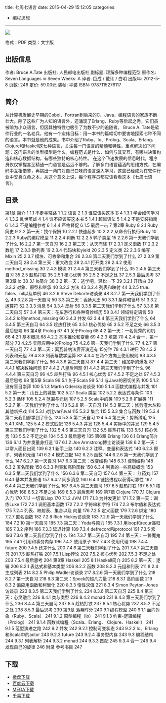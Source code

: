 title: 七周七语言
date: 2015-04-29 15:12:05
categories:
  - 编程思想
---

![](http://img3.douban.com/lpic/s9046771.jpg)

格式：PDF
类型：文字版

<!--more-->

## 出版信息 ##

作者: Bruce A.Tate 
出版社: 人民邮电出版社
副标题: 理解多种编程范型
原作名: Seven Languages in Seven Weeks: A
译者: 巨成 / 戴玮 / 白明 
出版年: 2012-5-8
页数: 246
定价: 59.00元
装帧: 平装
ISBN: 9787115276117

## 简介 ##

从计算机发展史早期的Cobol、Fortran到后来的C、Java，编程语言的家族不断壮大。除了这些广为人知的语言外，还涌现了Erlang、Ruby等后起之秀，它们虽被喻为小众语言，但因其独特性也吸引了为数不少的追随者。
Bruce A. Tate是软件行业的一名老兵，他有一个宏伟目标：用一本书的篇幅切中要害地探索七种不同的语言。本书就是他的成果。书中介绍了Ruby、Io、Prolog、Scala、Erlang、Clojure和Haskell这七种语言，关注每一门语言的精髓和特性，重点解决如下问题：这门语言的类型模型是什么，编程范式是什么，如何与其交互，有哪些决策构造和核心数据结构，有哪些独特的核心特性。
在这个飞速发展的信息时代，程序员仅仅掌握甚至精通一门语言是远远不够的。了解多门语言蕴涵的思维方式，在编码中互相借鉴，再挑出一两门对自己口味的语言深入学习，这些已经成为在软件行业中安身立命之本。从这个意义上说，每个程序员都应该看看这本《七周七语言》。

## 目录 ##

第1章 简介 1
1.1 不走寻常路 1
1.2 语言 2
1.3 谁应该买这本书 4
1.3.1 学会如何学习 4
1.3.2 乱世英雄 4
1.4 谁不应该买这本书 5
1.4.1 超越语法 5
1.4.2 不是安装指南 6
1.4.3 不是编程参考 6
1.4.4 严格督促 6
1.5 最后一击 7
第2章 Ruby 8
2.1 Ruby简史 9
2.2 第一天：找个保姆 10
2.2.1 快速起步 10
2.2.2 从命令行执行Ruby 10
2.2.3 Ruby的编程模型 11
2.2.4 判断 12
2.2.5 鸭子类型 15
2.2.6 第一天我们学到了什么 16
2.2.7 第一天自习 16
2.3 第二天：从天而降 17
2.3.1 定义函数 17
2.3.2 数组 17
2.3.3 散列表 19
2.3.4 代码块和yield 20
2.3.5 定义类 22
2.3.6 编写Mixin 25
2.3.7 模块、可枚举和集合 26
2.3.8 第二天我们学到了什么 27
2.3.9 第二天自习 28
2.4 第三天：重大改变 28
2.4.1 打开类 29
2.4.2 使用method_missing 30
2.4.3 模块 31
2.4.4 第三天我们学到了什么 35
2.4.5 第三天自习 35
2.5 趁热打铁 35
2.5.1 核心优势 35
2.5.2 不足之处 37
2.5.3 最后思考 37
第3章 Io 38
3.1 Io简介 38
3.2 第一天：逃学吧，轻松一下 39
3.2.1 开场白 39
3.2.2 对象、原型和继承 40
3.2.3 方法 43
3.2.4 列表和映射 44
3.2.5 true、false、nil以及单例 46
3.2.6 Steve Dekorte访谈录 48
3.2.7 第一天我们学到了什么 49
3.2.8 第一天自习 50
3.3 第二天：香肠大王 50
3.3.1 条件和循环 51
3.3.2 运算符 52
3.3.3 消息 54
3.3.4 反射 56
3.3.5 第二天我们学到了什么 57
3.3.6 第二天自习 57
3.4 第三天：花车游行和各种奇妙经历 58
3.4.1 领域特定语言 58
3.4.2 Io的method_missing 60
3.4.3 并发 62
3.4.4 第三天我们学到了什么 64
3.4.5 第三天自习 64
3.5 趁热打铁 65
3.5.1 核心优势 65
3.5.2 不足之处 66
3.5.3 最后思考 66
第4章 Prolog 67
4.1 关于Prolog 68
4.2 第一天：一名优秀的司机 68
4.2.1 基本概况 68
4.2.2 基本推论和变量 69
4.2.3 填空 70
4.2.4 合一，第一部分 73
4.2.5 实际应用中的Prolog 75
4.2.6 第一天我们学到了什么 77
4.2.7 第一天自习 77
4.3 第二天：离瓦普纳法官开演还有
15分钟 78
4.3.1 递归 78
4.3.2 列表和元组 79
4.3.3 列表与数学运算 82
4.3.4 在两个方向上使用规则 83
4.3.5 第二天我们学到了什么 86
4.3.6 第二天自习 87
4.4 第三天：维加斯的爆发 87
4.4.1 解决数独问题 87
4.4.2 八皇后问题 91
4.4.3 第三天我们学到了什么 96
4.4.4 第三天自习 96
4.5 趁热打铁 96
4.5.1 核心优势 97
4.5.2 不足之处 97
4.5.3 最后思考 98
第5章 Scala 99
5.1 关于Scala 99
5.1.1 与Java的密切关系 100
5.1.2 没有盲目崇拜 100
5.1.3 Martin Odersky访谈录 100
5.1.4 函数式编程与并发 101
5.2 第一天：山丘上的城堡 102
5.2.1 Scala 类型 102
5.2.2 表达式与条件 103
5.2.3 循环 105
5.2.4 范围与元组 107
5.2.5 Scala中的类 109
5.2.6 扩展类 111
5.2.7 第一天我们学到了什么 113
5.2.8 第一天自习 114
5.3 第二天：修剪灌木丛和其他新把戏 114
5.3.1 对比var和val 115
5.3.2 集合 115
5.3.3 集合与函数 119
5.3.4 第二天我们都学到了什么 124
5.3.5 第二天自习 124
5.4 第三天：剪断绒毛 125
5.4.1 XML 125
5.4.2 模式匹配 126
5.4.3 并发 128
5.4.4 实际中的并发 129
5.4.5 第三天我们学到了什么 132
5.4.6 第三天自习 132
5.5 趁热打铁 133
5.5.1 核心优势 133
5.5.2 不足之处 134
5.5.3 最后思考 135
第6章 Erlang 136
6.1 Erlang简介 136
6.1.1 为并发量身打造 137
6.1.2 Joe Armstrong博士访谈录 138
6.2 第一天：以常人面目出现 139
6.2.1 新手上路 140
6.2.2 注释、变量和表达式 140
6.2.3 原子、列表和元组 141
6.2.4 模式匹配 142
6.2.5 函数 144
6.2.6 第一天我们学到了什么 147
6.2.7 第一天自习 147
6.3 第二天：改变结构 148
6.3.1 控制结构 148
6.3.2 匿名函数 150
6.3.3 列表和高阶函数 150
6.3.4 列表的一些高级概念 153
6.3.5 第二天我们学到了什么 156
6.3.6 第二天自习 157
6.4 第三天： 红药丸 157
6.4.1 基本并发原语 157
6.4.2 同步消息 160
6.4.3 链接进程以获得可靠性 162
6.4.4 第三天我们学到了什么 167
6.4.5 第三天自习 167
6.5 趁热打铁 167
6.5.1 核心优势 168
6.5.2 不足之处 169
6.5.3 最后思考 169
第7章 Clojure 170
7.1 Clojure入门 170
7.1.1 一切皆Lisp 170
7.1.2 JVM 171
7.1.3 为并发更新 171
7.2 第一天：训练Luke 172
7.2.1 调用基本函数 172
7.2.2 字符串和字符 174
7.2.3 布尔值和表达式 175
7.2.4 列表、映射表、集合以及
向量 176
7.2.5 定义函数 179
7.2.6 绑定 180
7.2.7 匿名函数 182
7.2.8 Rich Hickey访谈录 183
7.2.9 第一天我们学到了什么 184
7.2.10 第一天自习 185
7.3 第二天：Yoda与原力 185
7.3.1 用loop和recur递归 185
7.3.2 序列 186
7.3.3 延迟计算 189
7.3.4 defrecord和protocol 191
7.3.5 宏 193
7.3.6 第二天我们学到了什么 194
7.3.7 第二天自习 195
7.4 第三天：一瞥魔鬼 195
7.4.1 引用和事务内存 196
7.4.2 使用原子 197
7.4.3 使用代理 198
7.4.4 future 200
7.4.5 还差什么 200
7.4.6 第三天我们学到了什么 201
7.4.7 第三天自习 201
7.5 趁热打铁 201
7.5.1 Lisp悖论 202
7.5.2 核心优势 202
7.5.3 不足之处 203
7.5.4 最后思考 204
第8章 Haskell 205
8.1 Haskell简介 205
8.2 第一天：逻辑 206
8.2.1 表达式和基本类型 206
8.2.2 函数 208
8.2.3 元组和列表 211
8.2.4 生成列表 214
8.2.5 Philip Wadler访谈录 217
8.2.6 第一天我们学到了什么 218
8.2.7 第一天自习 218
8.3 第二天：Spock的超凡力量 218
8.3.1 高阶函数 219
8.3.2 偏应用函数和柯里化 220
8.3.3 惰性求值 221
8.3.4 Simon Peyton-Jones访谈录 223
8.3.5 第二天我们学到了什么 224
8.3.6 第二天自习 225
8.4 第三天：心灵融合 226
8.4.1 类与类型 226
8.4.2 monad 231
8.4.3 第三天我们学到了什么 236
8.4.4 第三天自习 237
8.5 趁热打铁 237
8.5.1 核心优势 237
8.5.2 不足之处 238
8.5.3 最后思考 239
第9章 落幕时分 240
9.1 编程模型 240
9.1.1 面向对象（Ruby、Scala） 241
9.1.2 原型编程（Io） 241
9.1.3 约束-逻辑编程（Prolog） 241
9.1.4 函数式编程（Scala、Erlang、
Clojure、Haskell） 241
9.1.5 范型演进之路 242
9.2 并发 242
9.2.1 控制可变状态 243
9.2.2 Io、Erlang和Scala中的actor 243
9.2.3 future 243
9.2.4 事务型内存 243
9.3 编程结构 244
9.3.1 列表解析 244
9.3.2 monad 244
9.3.3 匹配 245
9.3.4 合一 246
9.4 发现自己的旋律 246
附录 参考书目 247

## 下载 ##

* [微盘下载](http://vdisk.weibo.com/s/aADaW4YRP4DlW)
* [百度云下载](http://pan.baidu.com/s/1dD2FzuL)
* [MEGA下载](https://mega.co.nz/#!KAM3UJCD!Be1YgR94_BC01KKwqFBlvTxZybnosH-bY54jQedwY6I)
* [千易下载](http://1000eb.com/1gghf)
